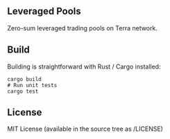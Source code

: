 Leveraged Pools
---------------

Zero-sum leveraged trading pools on Terra network.

Build
-----

Building is straightforward with Rust / Cargo installed:

```
cargo build
# Run unit tests
cargo test
```

License
-------

MIT License (available in the source tree as /LICENSE)

